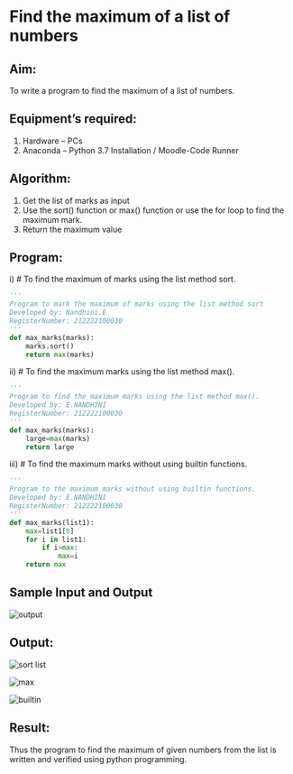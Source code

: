 # Find the maximum of a list of numbers
## Aim:
To write a program to find the maximum of a list of numbers.
## Equipment’s required:
1.	Hardware – PCs
2.	Anaconda – Python 3.7 Installation / Moodle-Code Runner
## Algorithm:
1.	Get the list of marks as input
2.	Use the sort() function or max() function or use the for loop to find the maximum mark.
3.	Return the maximum value
## Program:

i)	# To find the maximum of marks using the list method sort.
```Python
''' 
Program to mark the maximum of marks using the list method sort
Developed by: Nandhini.E
RegisterNumber: 212222100030
'''
def max_marks(marks):
    marks.sort()
    return max(marks)


```

ii)	# To find the maximum marks using the list method max().
```Python
''' 
Program to find the maximum marks using the list method max().
Developed by: E.NANDHINI
RegisterNumber: 212222100030
'''
def max_marks(marks):
    large=max(marks)
    return large


```

iii) # To find the maximum marks without using builtin functions.
```Python
''' 
Program to the maximum marks without using builtin functions.
Developed by: E.NANDHINI
RegisterNumber: 212222100030
'''
def max_marks(list1):
    max=list1[0]
    for i in list1:
        if i>max:
            max=i
    return max


```
## Sample Input and Output
![output](./img/max_marks1.jpg) 

## Output:
![sort list](https://user-images.githubusercontent.com/121998147/236664675-09837c3f-f0a5-4ec5-8a53-6aaaae98e58d.png)

![max](https://user-images.githubusercontent.com/121998147/236664763-1627eaa5-7bcd-4899-96d1-575423f82663.png)

![builtin ](https://user-images.githubusercontent.com/121998147/236664818-10b188b8-06f2-481e-8ee3-5177941857e7.png)




## Result:
Thus the program to find the maximum of given numbers from the list is written and verified using python programming.

